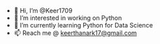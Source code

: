 - 👋 Hi, I’m @Keer1709
- 👀 I’m interested in working on Python
- 🌱 I’m currently learning Python for Data Science
- 📫 Reach me @ keerthanark17@gmail.com

<!---
Keer1709/Keer1709 is a ✨ special ✨ repository because its `README.md` (this file) appears on your GitHub profile.
You can click the Preview link to take a look at your changes.
--->
